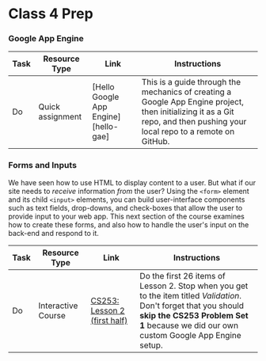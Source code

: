 # Class 4 Prep

### Google App Engine

Task | Resource Type | Link | Instructions
|----|---------------|------|-------------|
Do | Quick assignment | [Hello Google App Engine][hello-gae] | This is a guide through the mechanics of creating a Google App Engine project, then initializing it as a Git repo, and then pushing your local repo to a remote on GitHub.

### Forms and Inputs

We have seen how to use HTML to display content to a user. But what if our site needs to *receive* information *from* the user? Using the `<form>` element and its child `<input>` elements, you can build user-interface components such as text fields, drop-downs, and check-boxes that allow the user to provide input to your web app. This next section of the course examines how to create these forms, and also how to handle the user's input on the back-end and respond to it.

Task | Resource Type | Link | Instructions
|----|---------------|------|-------------|
Do | Interactive Course | [CS253: Lesson 2 (first half)][lesson-2] | Do the first 26 items of Lesson 2. Stop when you get to the item titled *Validation*. <br> Don't forget that you should **skip the CS253 Problem Set 1** because we did our own custom Google App Engine setup.


[lesson-2]: https://classroom.udacity.com/courses/cs253/lessons/48736183/concepts/3150565890923#
